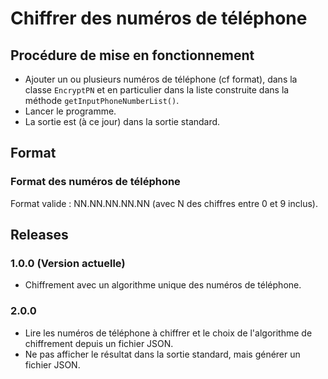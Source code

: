 
# Chiffrer des numéros de téléphone

## Procédure de mise en fonctionnement

- Ajouter un ou plusieurs numéros de téléphone (cf format), dans la classe `EncryptPN` et en particulier dans la liste construite dans la méthode `getInputPhoneNumberList()`.
- Lancer le programme.
- La sortie est (à ce jour) dans la sortie standard.

## Format

### Format des numéros de téléphone

Format valide : NN.NN.NN.NN.NN (avec N des chiffres entre 0 et 9 inclus).

## Releases

### 1.0.0 (Version actuelle)

- Chiffrement avec un algorithme unique des numéros de téléphone.

### 2.0.0

- Lire les numéros de téléphone à chiffrer et le choix de l'algorithme de chiffrement depuis un fichier JSON.
- Ne pas afficher le résultat dans la sortie standard, mais générer un fichier JSON.
